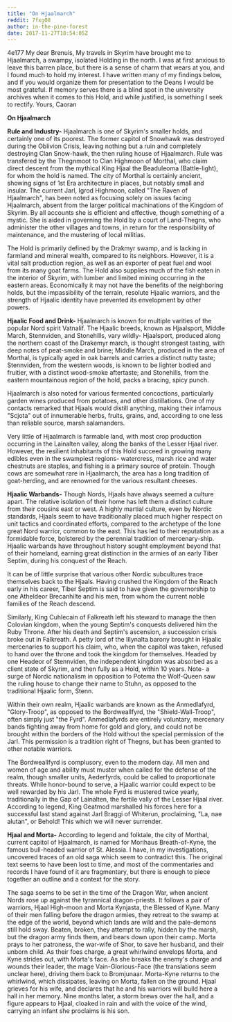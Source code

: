 ```yaml
---
title: "On Hjaalmarch"
reddit: 7fxg08
author: in-the-pine-forest
date: 2017-11-27T18:54:05Z
---
```


4e177
My dear Brenuis,
My travels in Skyrim have brought me to Hjaalmarch, a swampy, isolated Holding in the north. I was at first anxious to leave this barren place, but there is a sense of charm that wears at you, and I found much to hold my interest. I have written many of my findings below, and if you would organize them for presentation to the Deans I would be most grateful. If memory serves there is a blind spot in the university archives when it comes to this Hold, and while justified, is something I seek to rectify.
Yours,
Caoran

**On Hjaalmarch**

**Rule and Industry-**
Hjaalmarch is one of Skyrim's smaller holds, and certainly one of its poorest. The former capitol of Snowhawk was destroyed during the Oblivion Crisis, leaving nothing but a ruin and completely destroying Clan Snow-hawk, the then ruling house of Hjaalmarch. Rule was transfered by the Thegnmoot to Clan Highmoon of Morthal, who claim direct descent from the mythical King Hjaal the Beaduleoma (Battle-light), for whom the hold is named. The city of Morthal is certainly ancient, showing signs of 1st Era architecture in places, but notably small and insular. The current Jarl, Igrod Highmoon, called "The Raven of Hjaalmarch", has been noted as focusing solely on issues facing Hjaalmarch, absent from the larger political machinations of the Kingdom of Skyrim. By all accounts she is efficient and effective, though something of a mystic. She is aided in governing the Hold by a court of Land-Thegns, who administer the other villages and towns, in return for the responsibility of maintenance, and the mustering of local militias. 

The Hold is primarily defined by the Drakmyr swamp, and is lacking in farmland and mineral wealth, compared to its neighbors. However, it is a vital salt production region, as well as an exporter of peat fuel and wool from its many goat farms. The Hold also supplies much of the fish eaten in the interior of Skyrim, with lumber and limited mining occurring in the eastern areas. Economically it may not have the benefits of the neighboring holds, but the impassibility of the terrain, resolute Hjaalic warriors, and the strength of Hjaalic identity have prevented its envelopment by other powers.

**Hjaalic Food and Drink-**
Hjaalmarch is known for multiple varities of the popular Nord spirit Vatnalif. The Hjaalic breeds, known as Hjaalsport, Middle March, Stennviden, and Stonehills, vary wildly- Hjaalsport, produced along the northern coast of the Drakemyr march, is thought strongest tasting, with deep notes of peat-smoke and brine; Middle March, produced in the area of Morthal, is typically aged in oak barrels and carries a distinct nutty taste; Stennviden, from the western woods, is known to be lighter bodied and fruitier, with a distinct wood-smoke aftertaste; and Stonehills, from the eastern mountainous region of the hold, packs a bracing, spicy punch.

 Hjaalmarch is also noted for various fermented concoctions, particularly garden wines produced from potatoes, and other distillations. One of my contacts remarked that Hjaals would distill anything, making their infamous "Scjota" out of innumerable herbs, fruits, grains, and, according to one less than reliable source, marsh salamanders.

Very little of Hjaalmarch is farmable land, with most crop production occurring in the Lainalten valley, along the banks of the Lesser Hjaal river. However, the resilient inhabitants of this Hold succeed in growing many edibles even in the swampiest regions- watercress, marsh rice and water chestnuts are staples, and fishing is a primary source of protein. Though cows are somewhat rare in Hjaalmarch, the area has a long tradition of goat-herding, and are renowned for the various resultant cheeses.

**Hjaalic Warbands-**
Though Nords, Hjaals have always seemed a culture apart. The relative isolation of their home has left them a distinct culture from their cousins east or west. A highly martial culture, even by Nordic standards, Hjaals seem to have traditionally placed much higher respect on unit tactics and coordinated efforts, compared to the archetype of the lone great Nord warrior, common to the east. This has led to their reputation as a formidable force, bolstered by the perennial tradition of mercenary-ship. Hjaalic warbands have throughout history sought employment beyond that of their homeland, earning great distinction in the armies of an early Tiber Septim, during his conquest of the Reach.

It can be of little surprise that various other Nordic subcultures trace themselves back to the Hjaals. Having crushed the Kingdom of the Reach early in his career, Tiber Septim is said to have given the governorship to one Atheldeor Brecanhilte and his men, from whom the current noble families of the Reach descend.

Similarly, King Cuhlecain of Falkreath left his steward to manage the then Colovian kingdom, when the young Septim's conquests delivered him the Ruby Throne. After his death and Septim's ascension, a succession crisis broke out in Falkreath. A petty lord of the Illynalta barony brought in Hjaalic mercenaries to support his claim, who, when the capitol was taken, refused to hand over the throne and took the kingdom for themselves. Headed by one Headeor of Stennviden, the independent kingdom was absorbed as a client state of Skyrim, and then fully as a Hold, within 10 years. Note- a surge of Nordic nationalism in opposition to Potema the Wolf-Queen saw the ruling house to change their name to Stuhn, as opposed to the traditional Hjaalic form, Stenn.

Within their own realm, Hjaalic warbands are known as the Anmedlafyrd, "Glory-Troop", as opposed to the Bordweallfyrd, the "Shield-Wall-Troop", often simply just "the Fyrd". Anmedlafyrds are entirely voluntary, mercenary bands fighting away from home for gold and glory, and could not be brought within the borders of the Hold without the special permission of the Jarl. This permission is a tradition right of Thegns, but has been granted to other notable warriors. 

The Bordweallfyrd is complusory, even to the modern day. All men and women of age and ability must muster when called for the defense of the realm, though smaller units, Aederfyrds, could be called to proportionate threats. While honor-bound to serve, a Hjaalic warrior could expect to be well rewarded by his Jarl. The whole Fyrd is mustered twice yearly, traditionally in the Gap of Lainalten, the fertile vally of the Lesser Hjaal river. According to legend, King Geatmod marshalled his forces here for a successful last stand against Jarl Braggi of Whiterun, proclaiming, "La, nae alutan", or Behold! This which we will never surrender.

**Hjaal and Morta-**
According to legend and folktale, the city of Morthal, current capitol of Hjaalmarch, is named for Morihaus Breath-of-Kyne, the famous bull-headed warrior of St. Alessia. I have, in my investigations, uncovered traces of an old saga which seem to contradict this. The original text seems to have been lost to time, and most of the commentaries and records I have found of it are fragmentary, but there is enough to piece together an outline and a context for the story.

The saga seems to be set in the time of the Dragon War, when ancient Nords rose up against the tyrannical dragon-priests. It follows a pair of warriors, Hjaal High-moon and Morta Kynjasta, the Blessed of Kyne. Many of their men falling before the dragon armies, they retreat to the swamp at the edge of the world, beyond which lands are wild and the pale-demons still hold sway. Beaten, broken, they attempt to rally, hidden by the marsh, but the dragon army finds them, and bears down upon their camp. Morta prays to her patroness, the war-wife of Shor, to save her husband, and their unborn child. As their foes charge, a great whirlwind envelops Morta, and Kyne strides out, with Morta's face. As she breaks the enemy's charge and wounds their leader, the mage Vain-Glorious-Face (the translations seem unclear here), driving them back to Bromjunaar. Morta-Kyne returns to the whirlwind, which dissipates, leaving on Morta, fallen on the ground. Hjaal grieves for his wife, and declares that he and his warriors will build here a hall in her memory. Nine months later, a storm brews over the hall, and a figure appears to Hjaal, cloaked in rain and with the voice of the wind, carrying an infant she proclaims is his son. 
